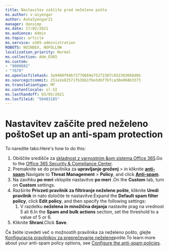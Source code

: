 ```yaml
---
title: Nastavitev zaščite pred neželeno pošto
ms.author: v-aiyengar
author: AshaIyengar21
manager: dansimp
ms.date: 17/02/2021
ms.audience: Admin
ms.topic: article
ms.service: o365-administration
ROBOTS: NOINDEX, NOFOLLOW
localization_priority: Normal
ms.collection: Adm_O365
ms.custom:
- "9000682"
- "7679"
ms.openlocfilehash: 3a9408f94b72770669e75272307c932303666d6b
ms.sourcegitcommit: 251e2e82571fb3bb1fbe3dbf7bfca30e004b3373
ms.translationtype: MT
ms.contentlocale: sl-SI
ms.lasthandoff: 03/05/2021
ms.locfileid: "50483185"
---
```

# <a name="set-up-an-anti-spam-protection"></a><span data-ttu-id="0b3b7-102">Nastavitev zaščite pred neželeno pošto</span><span class="sxs-lookup"><span data-stu-id="0b3b7-102">Set up an anti-spam protection</span></span>

<span data-ttu-id="0b3b7-103">To naredite tako:</span><span class="sxs-lookup"><span data-stu-id="0b3b7-103">Here's how to do this:</span></span>

1. <span data-ttu-id="0b3b7-104">Obiščite središče za [skladnost z varnostnim &om sistema Office 365](https://go.microsoft.com/fwlink/p/?linkid=2077143).</span><span class="sxs-lookup"><span data-stu-id="0b3b7-104">Go to the [Office 365 Security & Compliance Center](https://go.microsoft.com/fwlink/p/?linkid=2077143).</span></span>
1. <span data-ttu-id="0b3b7-105">Premaknite se do pravilnika za **upravljanje groženj**  >  in kliknite **[anti-spam](https://go.microsoft.com/fwlink/p/?linkid=2077143)**.</span><span class="sxs-lookup"><span data-stu-id="0b3b7-105">Navigate to **Threat Management** > **Policy**, and click **[Anti-spam](https://go.microsoft.com/fwlink/p/?linkid=2077143)**.</span></span>
1. <span data-ttu-id="0b3b7-106">Na zavihku **po meri** vklopite nastavitve **po meri** .</span><span class="sxs-lookup"><span data-stu-id="0b3b7-106">On the **Custom** tab, turn on **Custom** settings.</span></span>
1. <span data-ttu-id="0b3b7-107">Razširite **Privzeti pravilnik za filtriranje neželene pošte**, kliknite **Uredi pravilnik** in nato določite te nastavitve:</span><span class="sxs-lookup"><span data-stu-id="0b3b7-107">Expand the **Default spam filter policy**,  click **Edit policy**, and then specify the following settings:</span></span>
    1. <span data-ttu-id="0b3b7-108">V razdelku **neželena in množična dejanja** nastavite prag na vrednost 5 ali 6.</span><span class="sxs-lookup"><span data-stu-id="0b3b7-108">In the **Spam and bulk actions** section, set the threshold to a value of 5 or 6.</span></span>
1. <span data-ttu-id="0b3b7-109">Kliknite **Shrani**.</span><span class="sxs-lookup"><span data-stu-id="0b3b7-109">Click **Save**.</span></span>

<span data-ttu-id="0b3b7-110">Če želite izvedeti več o možnostih pravilnika za neželeno pošto, glejte [Konfiguracija pravilnikov za preprečevanje neželene](https://go.microsoft.com/fwlink/?linkid=2092051)pošte.</span><span class="sxs-lookup"><span data-stu-id="0b3b7-110">To learn more about your anti-spam policy options, see [Configure the anti-spam policies](https://go.microsoft.com/fwlink/?linkid=2092051).</span></span>
